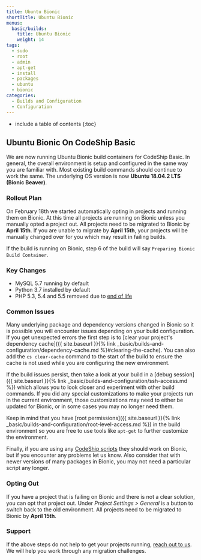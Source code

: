 ```yaml
---
title: Ubuntu Bionic
shortTitle: Ubuntu Bionic
menus:
  basic/builds:
    title: Ubuntu Bionic
    weight: 14
tags:
  - sudo
  - root
  - admin
  - apt-get
  - install
  - packages
  - ubuntu
  - bionic
categories:
  - Builds and Configuration
  - Configuration
---
```


* include a table of contents
{:toc}

## Ubuntu Bionic On CodeShip Basic

We are now running Ubuntu Bionic build containers for CodeShip Basic. In general, the overall environment is setup and configured in the same way you are familiar with. Most existing build commands should continue to work the same. The underlying OS version is now **Ubuntu 18.04.2 LTS (Bionic Beaver)**.

### Rollout Plan

On February 18th we started automatically opting in projects and running them on Bionic. At this time all projects are running on Bionic unless you manually opted a project out. All projects need to be migrated to Bionic by **April 15th**. If you are unable to migrate by **April 15th**, your projects will be manually changed over for you which may result in failing builds.

If the build is running on Bionic, step 6 of the build will say `Preparing Bionic Build Container`.

### Key Changes

* MySQL 5.7 running by default
* Python 3.7 installed by default
* PHP 5.3, 5.4 and 5.5 removed due to [end of life](http://php.net/supported-versions.php)

### Common Issues

Many underlying package and dependency versions changed in Bionic so it is possible you will encounter issues depending on your build configuration. If you get unexpected errors the first step is to [clear your project's dependency cache]({{ site.baseurl }}{% link _basic/builds-and-configuration/dependency-cache.md %}#clearing-the-cache). You can also add the `cs clear-cache` command to the start of the build to ensure the cache is not used while you are configuring the new environment.

If the build issues persist, then take a look at your build in a [debug session]({{ site.baseurl }}{% link _basic/builds-and-configuration/ssh-access.md %}) which allows you to look closer and experiment with other build commands. If you did any special customizations to make your projects run in the current environment, those customizations may need to either be updated for Bionic, or in some cases you may no longer need them.

Keep in mind that you have [root permissions]({{ site.baseurl }}{% link _basic/builds-and-configuration/root-level-access.md %}) in the build environment so you are free to use tools like `apt-get` to further customize the environment.

Finally, if you are using any [CodeShip scripts](https://github.com/codeship/scripts) they should work on Bionic, but if you encounter any problems let us know. Also consider that with newer versions of many packages in Bionic, you may not need a particular script any longer.

### Opting Out

If you have a project that is failing on Bionic and there is not a clear solution, you can opt that project out. Under _Project Settings > General_ is a button to switch back to the old environment. All projects need to be migrated to Bionic by **April 15th**.

### Support

If the above steps do not help to get your projects running, [reach out to us](https://helpdesk.codeship.com/hc/en-us/requests/new). We will help you work through any migration challenges.
